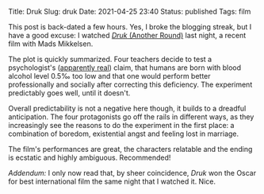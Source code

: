 Title: Druk
Slug: druk
Date: 2021-04-25 23:40
Status: published
Tags: film

This post is back-dated a few hours. Yes, I broke the blogging streak, but I have a good excuse: I watched
[_Druk_ (Another Round)](https://en.wikipedia.org/wiki/Another_Round_(film)) last night, a recent film
with Mads Mikkelsen.

The plot is quickly summarized. Four teachers decide to test a psychologist's 
([apparently real](https://en.wikipedia.org/wiki/Finn_Sk%C3%A5rderud))
claim, that humans are born with blood alcohol level 0.5‰ too low and that one would perform better
professionally and socially after correcting this deficiency. The experiment predictably goes well, until it doesn't.

Overall predictability is not a negative here though, it builds to a dreadful anticipation. The four protagonists
go off the rails in different ways, as they increasingly see the reasons to do the experiment in the first place: a
combination of boredom, existential angst and feeling lost in marriage.

The film's performances are great, the characters relatable and the ending is ecstatic and highly ambiguous. Recommended!

_Addendum:_ I only now read that, by sheer coincidence, _Druk_ won the Oscar for best international film the same night
that I watched it. Nice.
